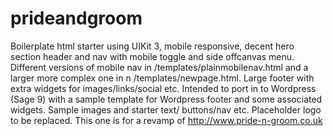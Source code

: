 # prideandgroom
Boilerplate html starter using UIKit 3, mobile responsive, decent hero section header and nav with mobile toggle and side offcanvas menu. Different versions of mobile nav in /templates/plainmobilenav.html and a larger more complex one in n /templates/newpage.html. Large footer with extra widgets for images/links/social etc.
Intended to port in to Wordpress (Sage 9) with a sample template for Wordpress footer and some associated widgets.
Sample images and starter text/ buttons/nav etc.
Placeholder logo to be replaced.
This one is for a revamp of http://www.pride-n-groom.co.uk
